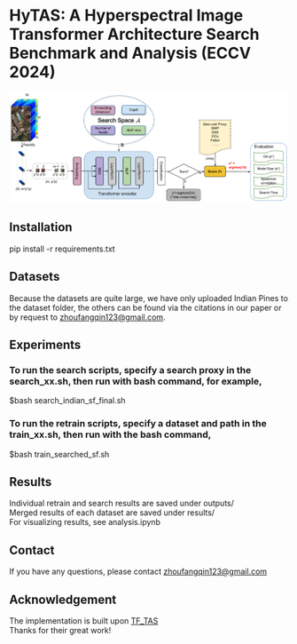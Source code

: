 # HyTAS: A Hyperspectral Image Transformer Architecture Search Benchmark and Analysis (ECCV 2024)

![Image](diagram.png)

## Installation
pip install -r requirements.txt

## Datasets
Because the datasets are quite large, we have only uploaded Indian Pines to the dataset folder, the others can be found via the citations in our paper or by request to zhoufangqin123@gmail.com.

## Experiments
### To run the search scripts, specify a search proxy in the search_xx.sh, then run with bash command, for example,
$bash search_indian_sf_final.sh

### To run the retrain scripts, specify a dataset and path in the train_xx.sh, then run with the bash command, 
$bash train_searched_sf.sh

## Results
Individual retrain and search results are saved under outputs/  <br>
Merged results of each dataset are saved under results/ <br>
For visualizing results, see analysis.ipynb

## Contact
If you have any questions, please contact zhoufangqin123@gmail.com

## Acknowledgement
The implementation is built upon [TF_TAS](https://github.com/decemberzhou/TF_TAS.git) <br>
Thanks for their great work!

